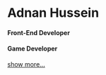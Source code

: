 # Adnan Hussein
#### Front-End Developer
#### Game Developer

[show more...](https://adnans.website)
